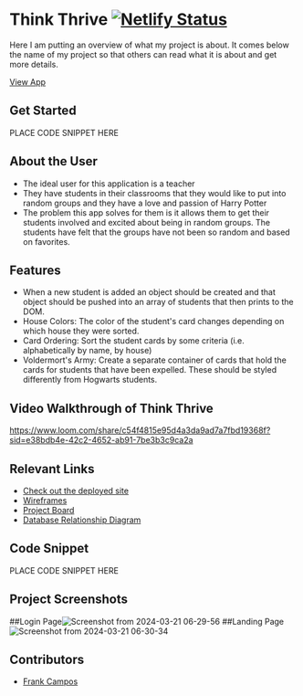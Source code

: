 # Think Thrive [![Netlify Status](https://api.netlify.com/api/v1/badges/1996d30f-f2f7-4e64-aa02-88e9960680bc/deploy-status)](https://app.netlify.com/sites/fantastic-manatee-697af7/deploys)

Here I am putting an overview of what my project is about. It comes below the name of my project so that others can read what it is about and get more details.

[View App](https://fantastic-manatee-697af7.netlify.app/)

## Get Started <!-- OPTIONAL, but doesn't hurt -->
PLACE CODE SNIPPET HERE

## About the User <!-- This is a scaled down user persona -->
- The ideal user for this application is a teacher
- They have students in their classrooms that they would like to put into random groups and they have a love and passion of Harry Potter
- The problem this app solves for them is it allows them to get their students involved and excited about being in random groups. The students have felt that the groups have not been so random and based on favorites.

## Features <!-- List your app features using bullets! Do NOT use a paragraph. No one will read that! -->
- When a new student is added an object should be created and that object should be pushed into an array of students that then prints to the DOM.
- House Colors: The color of the student's card changes depending on which house they were sorted.
- Card Ordering: Sort the student cards by some criteria (i.e. alphabetically by name, by house)
- Voldermort's Army: Create a separate container of cards that hold the cards for students that have been expelled. These should be styled differently from Hogwarts students.

## Video Walkthrough of Think Thrive <!-- A loom link is sufficient -->
https://www.loom.com/share/c54f4815e95d4a3da9ad7a7fbd19368f?sid=e38bdb4e-42c2-4652-ab91-7be3b3c9ca2a

## Relevant Links <!-- Link to all the things that are required outside of the ones that have their own section -->
- [Check out the deployed site](https://fantastic-manatee-697af7.netlify.app/)
- [Wireframes](https://www.figma.com/file/LX2fOHHE462e3smUUTm2Q6/ThinkThrive?type=design&node-id=0%3A1&mode=design&t=ePzO94fHno8TfzEf-1)
- [Project Board](https://github.com/users/frankcampos/projects/6/views/1)
- [Database Relationship Diagram](https://dbdiagram.io/d/ThinkThrive_with_streachgoals-65c9543fac844320aee9917f)

## Code Snippet <!-- OPTIONAL, but doesn't hurt -->
PLACE CODE SNIPPET HERE

## Project Screenshots <!-- These can be inside of your project. Look at the repos from class and see how the images are included in the readme -->
##Login Page![Screenshot from 2024-03-21 06-29-56](https://github.com/frankcampos/think-thrive2/assets/26656478/757c8126-fd68-40ef-819e-4b61ceabff31)
##Landing Page![Screenshot from 2024-03-21 06-30-34](https://github.com/frankcampos/think-thrive2/assets/26656478/276e187c-9541-4cc7-b786-97af5a375bf0)



## Contributors
- [Frank Campos](https://github.com/frankcampos)
